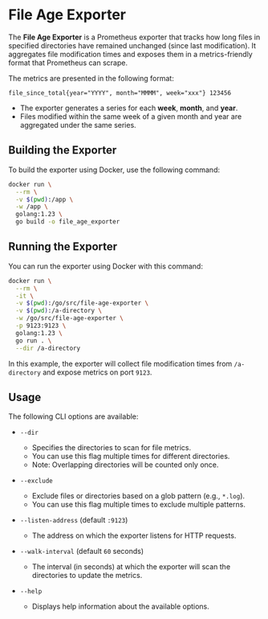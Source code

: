 
# File Age Exporter

The **File Age Exporter** is a Prometheus exporter that tracks how long files in specified directories have remained unchanged (since last modification). 
It aggregates file modification times and exposes them in a metrics-friendly format that Prometheus can scrape.

The metrics are presented in the following format:

```
file_since_total{year="YYYY", month="MMMM", week="xxx"} 123456
```

- The exporter generates a series for each **week**, **month**, and **year**.
- Files modified within the same week of a given month and year are aggregated under the same series.

## Building the Exporter

To build the exporter using Docker, use the following command:

```bash
docker run \
  --rm \
  -v $(pwd):/app \
  -w /app \
  golang:1.23 \
  go build -o file_age_exporter
```

## Running the Exporter

You can run the exporter using Docker with this command:

```bash
docker run \
  --rm \
  -it \
  -v $(pwd):/go/src/file-age-exporter \
  -v $(pwd):/a-directory \
  -w /go/src/file-age-exporter \
  -p 9123:9123 \
  golang:1.23 \
  go run . \
  --dir /a-directory
```

In this example, the exporter will collect file modification times from `/a-directory` and expose metrics on port `9123`.

## Usage

The following CLI options are available:

- `--dir`
  - Specifies the directories to scan for file metrics.
  - You can use this flag multiple times for different directories.
  - Note: Overlapping directories will be counted only once.

- `--exclude`
  - Exclude files or directories based on a glob pattern (e.g., `*.log`).
  - You can use this flag multiple times to exclude multiple patterns.

- `--listen-address` (default `:9123`)
  - The address on which the exporter listens for HTTP requests.

- `--walk-interval` (default `60` seconds)
  - The interval (in seconds) at which the exporter will scan the directories to update the metrics.

- `--help`
  - Displays help information about the available options.
